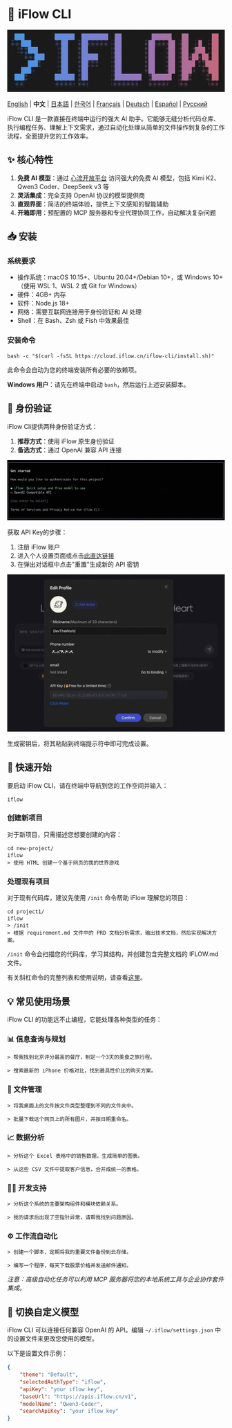 # 🤖 iFlow CLI
![iFlow CLI Screenshot](./assets/iflow-cli.jpg)

[English](README.md) | **中文** | [日本語](README_JA.md) | [한국어](README_KO.md) | [Français](README_FR.md) | [Deutsch](README_DE.md) | [Español](README_ES.md) | [Русский](README_RU.md)

iFlow CLI 是一款直接在终端中运行的强大 AI 助手。它能够无缝分析代码仓库、执行编程任务、理解上下文需求，通过自动化处理从简单的文件操作到复杂的工作流程，全面提升您的工作效率。

## ✨ 核心特性

1. **免费 AI 模型**：通过 [心流开放平台](https://docs.iflow.cn/docs) 访问强大的免费 AI 模型，包括 Kimi K2、Qwen3 Coder、DeepSeek v3 等
2. **灵活集成**：完全支持 OpenAI 协议的模型提供商
3. **直观界面**：简洁的终端体验，提供上下文感知的智能辅助
4. **开箱即用**：预配置的 MCP 服务器和专业代理协同工作，自动解决复杂问题

## 📥 安装

### 系统要求
- 操作系统：macOS 10.15+、Ubuntu 20.04+/Debian 10+，或 Windows 10+（使用 WSL 1、WSL 2 或 Git for Windows）
- 硬件：4GB+ 内存
- 软件：Node.js 18+
- 网络：需要互联网连接用于身份验证和 AI 处理
- Shell：在 Bash、Zsh 或 Fish 中效果最佳

### 安装命令
```shell
bash -c "$(curl -fsSL https://cloud.iflow.cn/iflow-cli/install.sh)"
```

此命令会自动为您的终端安装所有必要的依赖项。

**Windows 用户**：请先在终端中启动 `bash`，然后运行上述安装脚本。

## 🔑 身份验证

iFlow Cli提供两种身份验证方式：

1. **推荐方式**：使用 iFlow 原生身份验证
2. **备选方式**：通过 OpenAI 兼容 API 连接

![iFlow CLI Login](./assets/login.jpg)

获取 API Key的步骤：
1. 注册 iFlow 账户
2. 进入个人设置页面或点击[此直达链接](https://iflow.cn/?open=setting)
3. 在弹出对话框中点击"重置"生成新的 API 密钥

![iFlow Profile Settings](./assets/profile-settings.jpg)

生成密钥后，将其粘贴到终端提示符中即可完成设置。

## 🚀 快速开始

要启动 iFlow CLI，请在终端中导航到您的工作空间并输入：

```shell
iflow
```

### 创建新项目

对于新项目，只需描述您想要创建的内容：

```shell
cd new-project/
iflow
> 使用 HTML 创建一个基于网页的我的世界游戏
```

### 处理现有项目

对于现有代码库，建议先使用 `/init` 命令帮助 iFlow 理解您的项目：

```shell
cd project1/
iflow
> /init
> 根据 requirement.md 文件中的 PRD 文档分析需求，输出技术文档，然后实现解决方案。
```

`/init` 命令会扫描您的代码库，学习其结构，并创建包含完整文档的 IFLOW.md 文件。

有关斜杠命令的完整列表和使用说明，请查看[这里](./i18/cn/commands.md)。

## 💡 常见使用场景

iFlow CLI 的功能远不止编程，它能处理各种类型的任务：

### 📊 信息查询与规划

```text
> 帮我找到北京评分最高的餐厅，制定一个3天的美食之旅行程。
```

```text
> 搜索最新的 iPhone 价格对比，找到最具性价比的购买方案。
```

### 📁 文件管理

```text
> 将我桌面上的文件按文件类型整理到不同的文件夹中。
```

```text
> 批量下载这个网页上的所有图片，并按日期重命名。
```

### 📈 数据分析

```text
> 分析这个 Excel 表格中的销售数据，生成简单的图表。
```

```text
> 从这些 CSV 文件中提取客户信息，合并成统一的表格。
```

### 👨‍💻 开发支持

```text
> 分析这个系统的主要架构组件和模块依赖关系。
```

```text
> 我的请求后出现了空指针异常，请帮我找到问题原因。
```

### ⚙️ 工作流自动化

```text
> 创建一个脚本，定期将我的重要文件备份到云存储。
```

```text
> 编写一个程序，每天下载股票价格并发送邮件通知。
```

*注意：高级自动化任务可以利用 MCP 服务器将您的本地系统工具与企业协作套件集成。*

## 🔧 切换自定义模型

iFlow CLI 可以连接任何兼容 OpenAI 的 API。编辑 `~/.iflow/settings.json` 中的设置文件来更改您使用的模型。

以下是设置文件示例：
```json
{
    "theme": "Default",
    "selectedAuthType": "iflow",
    "apiKey": "your iflow key",
    "baseUrl": "https://apis.iflow.cn/v1",
    "modelName": "Qwen3-Coder",
    "searchApiKey": "your iflow key"
}
```
